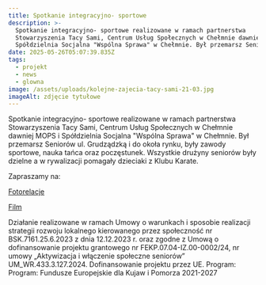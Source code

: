 ```yaml
---
title: Spotkanie integracyjno- sportowe
description: >-
  Spotkanie integracyjno- sportowe realizowane w ramach partnerstwa
  Stowarzyszenia Tacy Sami, Centrum Usług Społecznych w Chełmnie dawniej MOPS i
  Spółdzielnia Socjalna "Wspólna Sprawa" w Chełmnie. Był przemarsz Seniorów[...]
date: 2025-05-26T05:07:39.835Z
tags:
  - projekt
  - news
  - glowna
image: /assets/uploads/kolejne-zajecia-tacy-sami-21-03.jpg
imageAlt: zdjęcie tytułowe
---
```

Spotkanie integracyjno- sportowe realizowane w ramach partnerstwa Stowarzyszenia Tacy Sami, Centrum Usług Społecznych w Chełmnie dawniej MOPS i Spółdzielnia Socjalna "Wspólna Sprawa" w Chełmnie. Był przemarsz Seniorów ul. Grudządzką i do okoła rynku, były zawody sportowe, nauka tańca oraz poczęstunek. Wszystkie drużyny seniorów były dzielne a w rywalizacji pomagały dzieciaki z Klubu Karate.

Zapraszamy na:

[Fotorelacje](https://www.facebook.com/permalink.php?story_fbid=pfbid02ZwsSoRz5FWzG9ExP7fvXaARRWcAvw6rMC4dw726xj7XHJHks9ge9ofhiJ7zABgi8l&id=100068678645885)

[Film](https://www.facebook.com/100068678645885/videos/2492109647788296)



Działanie realizowane w ramach Umowy o warunkach i sposobie realizacji strategii rozwoju lokalnego kierowanego przez społeczność nr BSK.7161.25.6.2023 z dnia 12.12.2023 r. oraz zgodne z Umową o dofinansowanie projektu grantowego nr FEKP.07.04-IZ.00-0002/24, nr umowy „Aktywizacja i włączenie społeczne seniorów” UM_WR.433.3.127.2024. Dofinansowanie projektu przez UE. Program: Program: Fundusze Europejskie dla Kujaw i Pomorza 2021-2027
